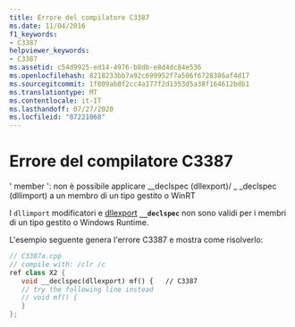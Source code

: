 ```yaml
---
title: Errore del compilatore C3387
ms.date: 11/04/2016
f1_keywords:
- C3387
helpviewer_keywords:
- C3387
ms.assetid: c54d9925-ed14-4976-b8db-e8d4dc84e536
ms.openlocfilehash: 8218233bb7a92c699952f7a506f6728386af4d17
ms.sourcegitcommit: 1f009ab0f2cc4a177f2d1353d5a38f164612bdb1
ms.translationtype: MT
ms.contentlocale: it-IT
ms.lasthandoff: 07/27/2020
ms.locfileid: "87221068"
---
```

# <a name="compiler-error-c3387"></a>Errore del compilatore C3387

' member ': non è possibile applicare __declspec (dllexport)/ \_ _declspec (dllimport) a un membro di un tipo gestito o WinRT

I `dllimport` modificatori e [dllexport](../../cpp/dllexport-dllimport.md) **`__declspec`** non sono validi per i membri di un tipo gestito o Windows Runtime.

L'esempio seguente genera l'errore C3387 e mostra come risolverlo:

```cpp
// C3387a.cpp
// compile with: /clr /c
ref class X2 {
   void __declspec(dllexport) mf() {   // C3387
   // try the following line instead
   // void mf() {
   }
};
```
